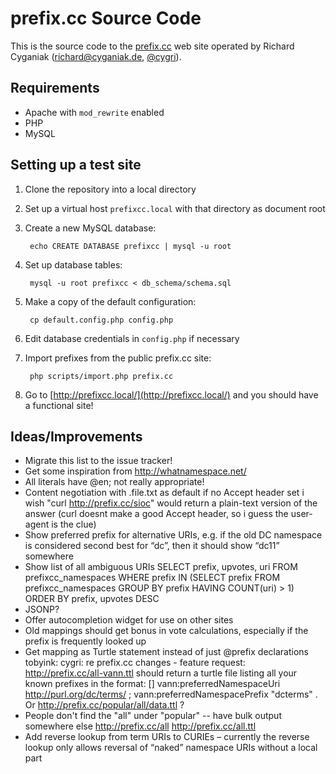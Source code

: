# prefix.cc Source Code

This is the source code to the [prefix.cc](http://prefix.cc/) web site
operated by Richard Cyganiak ([richard@cyganiak.de](mailto:richard@cyganiak.de), [@cygri](http://twitter.com/cygri)).


## Requirements

* Apache with `mod_rewrite` enabled
* PHP
* MySQL


## Setting up a test site

1. Clone the repository into a local directory

2. Set up a virtual host `prefixcc.local` with that directory as document root

3. Create a new MySQL database:

        echo CREATE DATABASE prefixcc | mysql -u root 

4. Set up database tables:

        mysql -u root prefixcc < db_schema/schema.sql

5. Make a copy of the default configuration:

        cp default.config.php config.php

6. Edit database credentials in `config.php` if necessary

7. Import prefixes from the public prefix.cc site:

        php scripts/import.php prefix.cc

8. Go to [http://prefixcc.local/](http://prefixcc.local/) and you should have a functional site!


## Ideas/Improvements

- Migrate this list to the issue tracker!
- Get some inspiration from http://whatnamespace.net/
- All literals have @en; not really appropriate!
- Content negotiation with .file.txt as default if no Accept header set
    <drewp> i wish "curl http://prefix.cc/sioc" would return a
    plain-text version of the answer (curl doesnt make a good
    Accept header, so i guess the user-agent is the clue)
- Show preferred prefix for alternative URIs, e.g. if the old DC
  namespace is considered second best for “dc”, then it should show
  “dc11” somewhere
- Show list of all ambiguous URIs
    SELECT prefix, upvotes, uri FROM prefixcc_namespaces WHERE
    prefix IN (SELECT prefix FROM prefixcc_namespaces GROUP BY
    prefix HAVING COUNT(uri) > 1) ORDER BY prefix, upvotes DESC
- JSONP?
- Offer autocompletion widget for use on other sites
- Old mappings should get bonus in vote calculations, especially if
  the prefix is frequently looked up
- Get mapping as Turtle statement instead of just @prefix declarations
    tobyink: cygri: re prefix.cc changes - feature request:
    <http://prefix.cc/all-vann.ttl> should return a turtle
    file listing all your known prefixes in the format: []
    vann:preferredNamespaceUri <http://purl.org/dc/terms/> ;
    vann:preferredNamespacePrefix "dcterms" .
  Or http://prefix.cc/popular/all/data.ttl ?
- People don't find the "all" under "popular" -- have bulk output
  somewhere else
    http://prefix.cc/all
    http://prefix.cc/all.ttl
- Add reverse lookup from term URIs to CURIEs – currently the reverse
  lookup only allows reversal of “naked” namespace URIs without a
  local part
